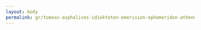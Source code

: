 ```yaml
---
layout: body
permalink: gr/tomeas-asphalises-idiokteton-emerision-ephemeridon-athenon-kai-thessalonikes/
---
```


